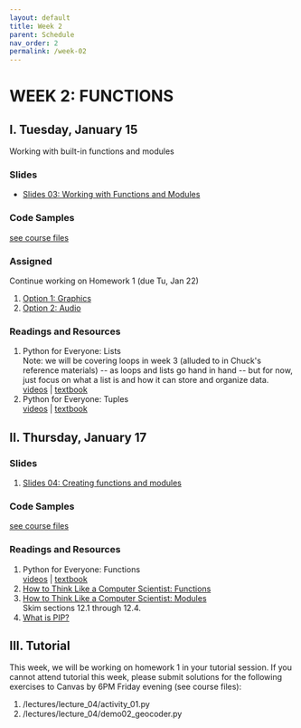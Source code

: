 ```yaml
---
layout: default
title: Week 2
parent: Schedule
nav_order: 2
permalink: /week-02
---
```


# WEEK 2: FUNCTIONS

## I. Tuesday, January 15
Working with built-in functions and modules
### Slides
* [Slides 03: Working with Functions and Modules](https://docs.google.com/presentation/d/1pQs_tCuLFnVwm7efloWsNMFFeh8_ElkvnYQirDwBObE/edit?usp=sharing)

### Code Samples
[see course files](/winter2019/course-files/lectures/)

### Assigned 
Continue working on Homework 1 (due Tu, Jan 22)
1. [Option 1: Graphics](https://docs.google.com/document/d/1gg-lejsKe8fihtUsaEYC1I6zjBeWtKJRoCpKdLj8TJY/edit?usp=sharing)
2. [Option 2: Audio](https://docs.google.com/document/d/1CJQSR8RVhv82PAg2b24oelNUZdmbQkuKuj58N9VeKP4/edit)

### Readings and Resources
1. Python for Everyone: Lists<br>
Note: we will be covering loops in week 3 (alluded to in Chuck's reference materials) -- as loops and lists go hand in hand -- but for now, just focus on what a list is and how it can store and organize data.<br>
[videos]() | [textbook](https://www.py4e.com/html3/08-lists)
2. Python for Everyone: Tuples<br>
[videos](https://www.py4e.com/lessons/tuples) | [textbook](https://www.py4e.com/html3/10-tuples)

## II. Thursday, January 17
### Slides
1. [Slides 04: Creating functions and modules](https://docs.google.com/presentation/d/1u5E_YHQH92wIOCa95BIbuLovWd41e8z-xqvuyJecDH0/edit?usp=sharing)

### Code Samples
[see course files](/winter2019/course-files/lectures/)

### Readings and Resources
1. Python for Everyone: Functions<br>
[videos](https://www.py4e.com/lessons/functions) | [textbook](https://www.py4e.com/html3/04-functions)<br>
2. [How to Think Like a Computer Scientist: Functions](http://openbookproject.net/thinkcs/python/english3e/functions.html)
3. [How to Think Like a Computer Scientist: Modules](http://openbookproject.net/thinkcs/python/english3e/modules.html)<br>
Skim sections 12.1 through 12.4.
4. [What is PIP?](https://www.pythonforbeginners.com/basics/how-to-use-pip-and-pypi)


## III. Tutorial
This week, we will be working on homework 1 in your tutorial session. If you cannot attend tutorial this week, please submit solutions for the following exercises to Canvas by 6PM Friday evening (see course files):
1. /lectures/lecture_04/activity_01.py
2. /lectures/lecture_04/demo02_geocoder.py

